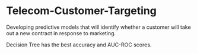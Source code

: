 # Telecom-Customer-Targeting
Developing predictive models that will identify whether a customer will take out a new contract in response to marketing.

Decision Tree has the best accuracy and AUC-ROC scores.

